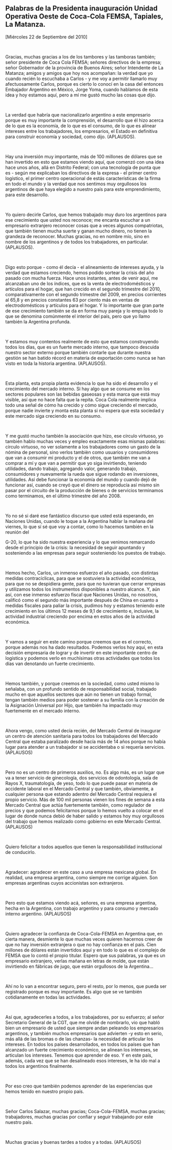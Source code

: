 Palabras de la Presidenta inauguración Unidad Operativa Oeste de Coca-Cola FEMSA, Tapiales, La Matanza.
-------------------------------------------------------------------------------------------------------

[Miércoles 22 de Septiembre del 2010]

 

Gracias, muchas gracias a los de los tambores y las tamboras también;
señor presidente de Coca Cola FEMSA; señores directivos de la empresa;
señor Gobernador de la provincia de Buenos Aires; señor Intendente de La
Matanza; amigos y amigos que hoy nos acompañan: la verdad que yo cuando
recién lo escuchaba a Carlos - y me voy a permitir llamarlo muy
afectuosamente Carlos, porque es cierto lo conocí en la casa del
entonces Embajador Argentino en México, Jorge Yoma, cuando hablamos de
esta idea y hoy estamos aquí, pero a mí me gustó mucho las cosas que
dijo.

 

La verdad que habría que nacionalizarlo argentino a este empresario
porque es muy importante la comprensión, el desarrollo que él hizo
acerca de lo que es la economía, de lo que es el consumo, de lo que es
alinear intereses entre los trabajadores, los empresarios, el Estado en
definitiva para construir economía y sociedad, como dijo. (APLAUSOS). 

 

Hay una inversión muy importante, más de 100 millones de dólares que se
han invertido en esto que estamos viendo aquí, que comenzó con una idea
hace unos años, allá en Distrito Federal; con una tecnología de punta
que es - según me explicaban los directivos de la expresa - el primer
centro logístico, el primer centro operacional de estás características
de la firma en todo el mundo y la verdad que nos sentimos muy orgullosos
los argentinos de que haya elegido a nuestro país para este
emprendimiento, para este desarrollo.

 

Yo quiero decirle Carlos, que hemos trabajado muy duro los argentinos
para ese crecimiento que usted nos reconoce; me encanta escuchar a un
empresario extranjero reconocer cosas que a veces algunos compatriotas,
que también tienen mucha suerte y ganan mucho dinero, no tienen la
grandeza de reconocer. Muchas gracias, no en nombre mío, sino en nombre
de los argentinos y de todos los trabajadores, en particular.
(APLAUSOS). 

 

Digo esto porque - como él decía - el alineamiento de intereses ayuda, y
la verdad que estamos creciendo, hemos podido sortear la crisis del año
pasado con mucha fuerza. Hace unos instantes, antes de venir aquí, me
alcanzaban uno de los índices, que es la venta de electrodomésticos y
artículos para el hogar, que han crecido en el segundo trimestre del
2010, comparativamente con el segundo trimestre del 2009, en precios
corrientes al 65,8 y en precios constantes 63 por ciento más en ventas
de electrodomésticos y artículos para el hogar. Y lo importante que gran
parte de ese crecimiento también se da en forma muy pareja y lo empuja
todo lo que se denomina comúnmente el interior del país, pero que yo
llamo también la Argentina profunda.

 

Y estamos muy contentos realmente de esto que estamos construyendo todos
los días, que es un fuerte mercado interno, que tampoco descuida nuestro
sector externo porque también contarle que durante nuestra gestión se
han batido récord en materia de exportación como nunca se han visto en
toda la historia argentina. (APLAUSOS).

 

Esta planta, esta propia planta evidencia lo que ha sido el desarrollo y
el crecimiento del mercado interno. Si hay algo que se consume en los
sectores populares son las bebidas gaseosas y esta marca que está muy
visible, así que no hace falta que la repita. Coca Cola realmente
implica todo una señal de cómo ha crecido y cómo sigue creciendo el
mercado, porque nadie invierte y monta esta planta si no espera que esta
sociedad y este mercado siga creciendo en su consumo.

 

Y me gustó mucho también la asociación que hizo, ese círculo virtuoso,
yo también hablo muchas veces y empleo exactamente esas mismas palabras:
círculo virtuoso, no ver solamente a los trabajadores como un gasto de
la nómina de personal, sino verlos tambièn como usuarios y consumidores
que van a consumir mi producto y el de otros, que también me van a
comprar a mí y que van a permitir que yo siga invirtiendo, teniendo
utilidades, dando trabajo, agregando valor, generando trabajo,
consumidores y nuevamente la rueda que sigue rodando en inversiones,
utilidades. Así debe funcionar la economía del mundo y cuando dejó de
funcionar así, cuando se creyó que el dinero se reproducía así mismo sin
pasar por el circuito de la producción de bienes o de servicios
terminamos como terminamos, en el último trimestre del año 2008.

 

Yo no sé si daré ese fantástico discurso que usted está esperando, en
Naciones Unidas, cuando le toque a la Argentina hablar la mañana del
viernes, lo que sí sé que voy a contar, como lo hacemos también en la
reunión del

G-20, lo que ha sido nuestra experiencia y lo que venimos remarcando
desde el principio de la crisis: la necesidad de seguir apuntando y
sosteniendo a las empresas para seguir sosteniendo los puestos de
trabajo.

 

Hemos hecho, Carlos, un inmenso esfuerzo el año pasado, con distintas
medidas contracíclicas, para que se sostuviera la actividad económica,
para que no se despidiera gente, para que no tuvieran que cerrar
empresas y utilizamos todos los instrumentos disponibles a nuestro
alcance. Y, aún así, con ese inmenso esfuerzo fiscal que Naciones
Unidas, no nosotros, calificó como el segundo más importante después de
China en cuanto a medidas fiscales para paliar la crisis, pudimos hoy y
estamos teniendo este crecimiento en los últimos 12 meses de 9,1 de
crecimiento e, inclusive, la actividad industrial creciendo por encima
en estos años de la actividad económica.

 

Y vamos a seguir en este camino porque creemos que es el correcto,
porque además nos ha dado resultados. Podemos verlos hoy aquí, en esta
decisión empresaria de lograr y de invertir en este importante centro de
logística y podemos verlo en muchísimas otras actividades que todos los
días van denotando un fuerte crecimiento.

 

Hemos también, y porque creemos en la sociedad, como usted mismo lo
señalaba, con un profundo sentido de responsabilidad social, trabajado
mucho en que aquellos sectores que aún no tienen un trabajo formal,
tengan también medios para poder sostener a su familia con la creación
de la Asignación Universal por Hijo, que también ha impactado muy
fuertemente en el mercado interno.

 

Ahora vengo, como usted decía recién, del Mercado Central de inaugurar
un centro de atención sanitaria para todos los trabajadores del Mercado
Central que estaba paralizado desde hacía más de 14 años porque no había
lugar para atender a un trabajador si se accidentaba o si requería
servicios. (APLAUSOS)

 

Pero no es un centro de primeros auxilios, no. Es algo más, es un lugar
que va a tener servicio de ginecología, dos servicios de odontología,
sala de Rayos X, traumatología, de yeso, todo lo que puede pasar en
materia de accidente laboral en el Mercado Central y que también,
obviamente, a cualquier persona que estando adentro del Mercado Central
requiera el propio servicio. Más de 100 mil personas vienen los fines de
semana a esta Mercado Central que actúa fuertemente también, como
regulador de precios y que podemos felicitarnos porque lo hemos vuelto a
colocar en el lugar de donde nunca debió de haber salido y estamos hoy
muy orgullosos del trabajo que hemos realizado como gobierno en este
Mercado Central. (APLAUSOS) 

 

Quiero felicitar a todos aquellos que tienen la responsabilidad
institucional de conducirlo.

 

Agradecer: agradecer en este caso a una empresa mexicana global. En
realidad, una empresa argentina, como siempre me corrige alguien. Son
empresas argentinas cuyos accionistas son extranjeros.

 

Pero esto que estamos viendo acá, señores, es una empresa argentina,
hecha en la Argentina, con trabajo argentino y para consumo y mercado
interno argentino. (APLAUSOS)

 

Quiero agradecer la confianza de Coca-Cola-FEMSA en Argentina que, en
cierta manera, desmiente lo que muchas veces quieren hacernos creer de
que no hay inversión extranjera o que no hay confianza en el país. Cien
millones de dólares están invertidos aquí y en todo lo que es el
complejo de FEMSA que lo contó el propio titular. Espero que sus
palabras, ya que es un empresario extranjero, verlas mañana en letras de
molde, que están invirtiendo en fábricas de jugo, que están orgullosos
de la Argentina...

 

Ahí no lo van a encontrar seguro, pero el resto, por lo menos, que pueda
ser registrado porque es muy importante. Es algo que se ve también
cotidianamente en todas las actividades.

 

Así que, agradecerles a todos, a los trabajadores, por su esfuerzo; al
señor Secretario General de la CGT, que me olvidé de nombrarlo, vio que
habló bien un empresario de usted que siempre andan peleando los
empresarios argentinos, y también muchos empresarios que advierten -y
esto en serio, más allá de las bromas o de las chanzas- la necesidad de
articular los intereses. En todos los países desarrollados, en todos los
países que han alcanzado un fuerte crecimiento económico, se alinean los
intereses, se articulan los intereses. Tenemos que aprender de eso. Y en
este país, además, cada vez que se han desalineado esos intereses, le ha
ido mal a todos los argentinos finalmente.  

 

Por eso creo que también podemos aprender de las experiencias que hemos
tenido en nuestro propio país.

 

Señor Carlos Salazar, muchas gracias; Coca-Cola-FEMSA, muchas gracias;
trabajadores, muchas gracias por confiar y seguir trabajando por este
nuestro país.

 

Muchas gracias y buenas tardes a todos y a todas. (APLAUSOS)

 

 
